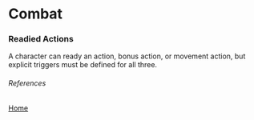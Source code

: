 Combat
======

### Readied Actions
A character can ready an action, bonus action, or movement action, but explicit triggers must be defined for all three.

###### References

[Home](index.md)